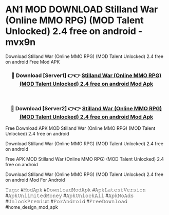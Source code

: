 # AN1 MOD DOWNLOAD Stilland War (Online MMO RPG) (MOD Talent Unlocked) 2.4 free on android - mvx9n
Download Stilland War (Online MMO RPG) (MOD Talent Unlocked) 2.4 free on android Free Mod APK

<div align="center">
<h3>🔴 Download [Server1] 👉👉 <a href="https://apk-comot.site?title=Stilland_War_(Online_MMO_RPG)_(MOD_Talent_Unlocked)_2.4_free_on_android">Stilland War (Online MMO RPG) (MOD Talent Unlocked) 2.4 free on android Mod Apk</a></h3><br>

<h3>🔴 Download [Server2] 👉👉 <a href="https://apk-comot.site?title=Stilland_War_(Online_MMO_RPG)_(MOD_Talent_Unlocked)_2.4_free_on_android">Stilland War (Online MMO RPG) (MOD Talent Unlocked) 2.4 free on android Mod Apk</a></h3>
</div>


Free Download APK MOD Stilland War (Online MMO RPG) (MOD Talent Unlocked) 2.4 free on android

Download Stilland War (Online MMO RPG) (MOD Talent Unlocked) 2.4 free on android 

Free APK MOD Stilland War (Online MMO RPG) (MOD Talent Unlocked) 2.4 free on android 

Download Stilland War (Online MMO RPG) (MOD Talent Unlocked) 2.4 free on android Mod For Android

𝚃𝚊𝚐𝚜: #𝙼𝚘𝚍𝙰𝚙𝚔 #𝙳𝚘𝚠𝚗𝚕𝚘𝚊𝚍𝙼𝚘𝚍𝙰𝚙𝚔 #𝙰𝚙𝚔𝙻𝚊𝚝𝚎𝚜𝚝𝚅𝚎𝚛𝚜𝚒𝚘𝚗 #𝙰𝚙𝚔𝚄𝚗𝚕𝚒𝚖𝚒𝚝𝚎𝚍𝙼𝚘𝚗𝚎𝚢 #𝙰𝚙𝚔𝚄𝚗𝚕𝚘𝚌𝚔𝙰𝚕𝚕 #𝙰𝚙𝚔𝙽𝚘𝙰𝚍𝚜 #𝚄𝚗𝚕𝚘𝚌𝚔𝙿𝚛𝚎𝚖𝚒𝚞𝚖 #𝙵𝚘𝚛𝙰𝚗𝚍𝚛𝚘𝚒𝚍 #𝙵𝚛𝚎𝚎𝙳𝚘𝚠𝚗𝚕𝚘𝚊𝚍 #home_design_mod_apk
